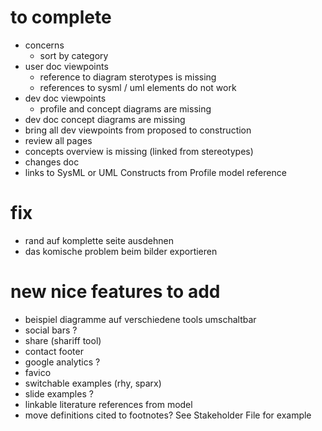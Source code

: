 
# to complete
* concerns
  * sort by category
* user doc viewpoints
  * reference to diagram sterotypes is missing
  * references to sysml / uml elements do not work
* dev doc viewpoints
  * profile and concept diagrams are missing
* dev doc concept diagrams are missing
* bring all dev viewpoints from proposed to construction
* review all pages
* concepts overview is missing (linked from stereotypes)
* changes doc
* links to SysML or UML Constructs from Profile model reference
# fix
* rand auf komplette seite ausdehnen
* das komische problem beim bilder exportieren
# new nice features to add
* beispiel diagramme  auf verschiedene tools umschaltbar
* social bars ?
 * share (shariff tool)
* contact footer
* google analytics ?
* favico
* switchable examples (rhy, sparx)
* slide examples ?
* linkable literature references from model
* move definitions cited to footnotes? See Stakeholder File for example
